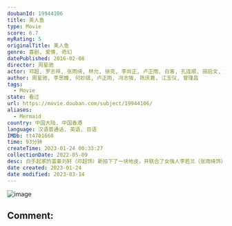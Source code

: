 ```yaml
---
doubanId: 19944106
title: 美人鱼
type: Movie
score: 6.7
myRating: 5
originalTitle: 美人鱼
genre: 喜剧, 爱情, 奇幻
datePublished: 2016-02-08
director: 周星驰
actor: 邓超, 罗志祥, 张雨绮, 林允, 徐克, 李尚正, 卢正雨, 白客, 孔连顺, 田启文, 文章, 杨能, 张美娥, 李叶青, 林子聪, 赵志凌, 郑冀峰, 钱国伟, 范淑珍, 艾文·科蒂克, 松冈李那, 徐轸轸, 夏尉喻, 孙嘉灵, 许雅婷, 虞嘉娜, 宁小花, 孙乐天, 谭俊彦, 叶竞生, 火火, 郭小炜, 勃小龙, 李应七, 赵芳华, 田惺, 刘旬, 王添羽
author: 周星驰, 李思臻, 何妙祺, 卢正雨, 冯志强, 陈庆嘉, 江玉仪, 曾瑾昌
tags:
  - Movie
state: 看过
url: https://movie.douban.com/subject/19944106/
aliases:
  - Mermaid
country: 中国大陆, 中国香港
language: 汉语普通话, 英语, 日语
IMDb: tt4701660
time: 93分钟
createTime: 2023-01-24 00:33:27
collectionDate: 2022-05-09
desc: 白手起家的富豪刘轩（邓超饰）新拍下了一块地皮，并联合了女强人李若兰（张雨绮饰）使用恐怖的声纳技术驱赶鱼类，用于填海造地。人鱼一族长期居住在附近区域的海里，为了继续生存，带头大哥章鱼八哥（罗志祥饰...
date created: 2023-01-24
date modified: 2023-03-14
---
```


![image](p2316177058.jpg)

Comment:
---
